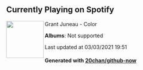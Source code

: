 ## Currently Playing on Spotify

[<img align="left" width="100" src="https://i.scdn.co/image/ab67616d0000b27342ff5d3c3426d717c0d34d33">](https://open.spotify.com/album/2ao1IFR95hM7ReDpfGEV8B)

Grant Juneau - Color

**Albums**: Not supported

Last updated at 03/03/2021 19:51

#### Generated with [20chan/github-now](https://github.com/20chan/github-now)


<!--
**20chan/20chan** is a ✨ _special_ ✨ repository because its `README.md` (this file) appears on your GitHub profile.

Here are some ideas to get you started:

- 🔭 I’m currently working on ...
- 🌱 I’m currently learning ...
- 👯 I’m looking to collaborate on ...
- 🤔 I’m looking for help with ...
- 💬 Ask me about ...
- 📫 How to reach me: ...
- 😄 Pronouns: ...
- ⚡ Fun fact: ...
-->
